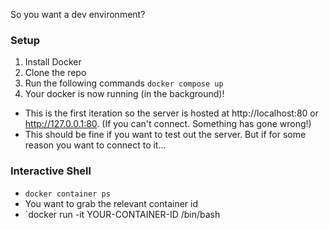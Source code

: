 So you want a dev environment?

### Setup

1. Install Docker
2. Clone the repo
3. Run the following commands
`docker compose up`
4. Your docker is now running (in the background)!
- This is the first iteration so the server is hosted at http://localhost:80 or http://127.0.0.1:80.
(If you can't connect. Something has gone wrong!)
- This should be fine if you want to test out the server. But if for some reason you want to connect to it...

### Interactive Shell
- `docker container ps`
- You want to grab the relevant container id
- `docker run -it YOUR-CONTAINER-ID /bin/bash